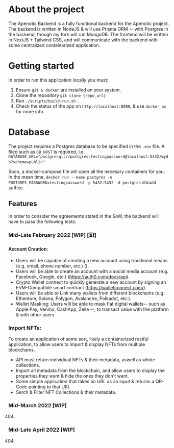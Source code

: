 # About the project
The Apenotic Backend is a fully functional backend for the Apenotic project. The backend is written in NodeJS & will use Prisma ORM -- with Postgres in the backend, though my fork will run MongoDB. The frontend will be written in NextJS + Tailwind CSS, and will communicate with the backend with some centralized containarized application.

# Getting started
In order to run this application locally you must:

1. Ensure `git & docker` are installed on your system.
2. Clone the repository `git clone {repo_url}`
3. Run `./scripts/build-run.sh `.
4. Check the status of the app on `http://localhost:8080`, & use `docker ps` for more info.

# Database
The project requires a Postgres database to be specified in the `.env` file. A filed such as `DB_HOST` is required, i.e. `DATABASE_URL="postgresql://postgres:testingpassword@localhost:5432/mydb?schema=public"`.

Soon, a docker-compose file will open all the necesary containers for you. In the mean time, `docker run --name postgres -e POSTGRES_PASSWORD=testingpassword -p 5432:5432 -d postgres` should suffice.

## Features
In order to consider the agreements stated in the SoW, the backend will have to pass the following tests:

### Mid-Late February 2022 [WIP] [⏳❗]

#### Account Creation:
- Users will be capable of creating a new account using traditional means (e.g. email, phone number, etc.) ().
- Users will be able to create an account with a social media account (e.g. Facebook, Google, etc.) (https://auth0.com/docs/api).
- Crypto Wallet connect to quickly generate a new account by signing an EVM-Compatible smart contract (https://walletconnect.com/).
- Users will be able to Link many wallets from different blockchains (e.g. Ethereum, Solana, Polygon, Avalanche, Polkadot, etc.).
- Wallet Masking: Users will be able to mask fiat digital wallets-- such as Apple Pay, Venmo, CashApp, Zelle --, to transact value with the platform & with other users.

### Import NFTs:
To create an application of some sort, likely a containerized restful application, to allow users to import & display NFTs from multiple blockchains.

- API must return individiual NFTs & their metadata, aswell as whole collections.
- Import all metadata from the blockchain, and allow users to display the properties they want & hide the ones they don't want.
- Some simple application that takes an URL as an input & returns a QR-Code pointing to that URI.
- Serch & Filter NFT Collections & their metadata.

### Mid-March 2022 [WIP]
404.

### Mid-Late April 2022 [WIP]
404.